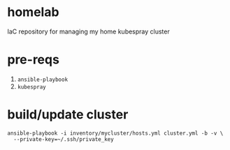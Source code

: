 # homelab
IaC repository for managing my home kubespray cluster

# pre-reqs

1. `ansible-playbook`
2. `kubespray`

# build/update cluster

```
ansible-playbook -i inventory/mycluster/hosts.yml cluster.yml -b -v \
  --private-key=~/.ssh/private_key
```
